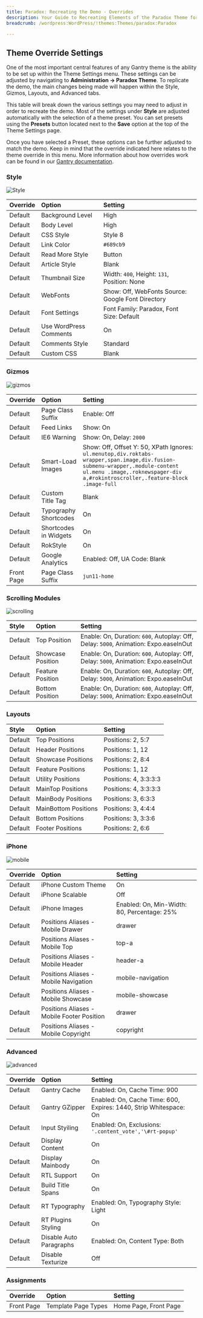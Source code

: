 ```yaml
---
title: Paradox: Recreating the Demo - Overrides
description: Your Guide to Recreating Elements of the Paradox Theme for WordPress
breadcrumb: /wordpress:WordPress/!themes:Themes/paradox:Paradox

---
```


Theme Override Settings
-----

One of the most important central features of any Gantry theme is the ability to be set up within the Theme Settings menu. These settings can be adjusted by navigating to **Administration -> Paradox Theme**. To replicate the demo, the main changes being made will happen within the Style, Gizmos, Layouts, and Advanced tabs.

This table will break down the various settings you may need to adjust in order to recreate the demo. Most of the settings under **Style** are adjusted automatically with the selection of a theme preset. You can set presets using the **Presets** button located next to the **Save** option at the top of the Theme Settings page.

Once you have selected a Preset, these options can be further adjusted to match the demo. Keep in mind that the override indicated here relates to the theme override in this menu. More information about how overrides work can be found in our [Gantry documentation][override].

### Style

![Style][style]

| Override   | Option                 | Setting                                                                   |
| :--------- | :--------------------- | :------------------------------------------------------------------------ |
| Default    | Background Level       | High                                                                      |
| Default    | Body Level             | High                                                                      |
| Default    | CSS Style              | Style 8                                                                   |
| Default    | Link Color             | `#689cb9`                                                                 |
| Default    | Read More Style        | Button                                                                    |
| Default    | Article Style          | Blank                                                                     |
| Default    | Thumbnail Size         | Width: `400`, Height: `131`, Position: None                               |
| Default    | WebFonts               | Show: Off, WebFonts Source: Google Font Directory                         |
| Default    | Font Settings          | Font Family: Paradox, Font Size: Default                                  |
| Default    | Use WordPress Comments | On                                                                        |
| Default    | Comments Style         | Standard                                                                  |
| Default    | Custom CSS             | Blank                                                                     |

### Gizmos

![gizmos][gizmos]

| Override   | Option                | Setting                                                                                                                                                                                                        |
| :--------- | :-------------------- | :--------------------------------------------                                                                                                                                                                  |
| Default    | Page Class Suffix     | Enable: Off                                                                                                                                                                                                    |
| Default    | Feed Links            | Show: On                                                                                                                                                                                                       |
| Default    | IE6 Warning           | Show: On, Delay: `2000`                                                                                                                                                                                        |
| Default    | Smart-Load Images     | Show: Off, Offset Y: 50, XPath Ignores: `ul.menutop,div.roktabs-wrapper,span.image,div.fusion-submenu-wrapper,.module-content ul.menu .image,.roknewspager-div a,#rokintroscroller,.feature-block .image-full` |
| Default    | Custom Title Tag      | Blank                                                                                                                                                                                                          |
| Default    | Typography Shortcodes | On                                                                                                                                                                                                             |
| Default    | Shortcodes in Widgets | On                                                                                                                                                                                                             |
| Default    | RokStyle              | On                                                                                                                                                                                                             |
| Default    | Google Analytics      | Enabled: Off, UA Code: Blank                                                                                                                                                                                   |
| Front Page | Page Class Suffix     | `jun11-home`                                                                                                                                                                                                   |

### Scrolling Modules

![scrolling](setscrolling.png)

| Style   | Option               | Setting                                                                              |
| :------ | :------------------- | :--------------------                                                                |
| Default | Top Position         | Enable: On, Duration: `600`, Autoplay: Off, Delay: `5000`, Animation: Expo.easeInOut |
| Default | Showcase Position    | Enable: On, Duration: `600`, Autoplay: Off, Delay: `5000`, Animation: Expo.easeInOut |
| Default | Feature Position     | Enable: On, Duration: `600`, Autoplay: Off, Delay: `5000`, Animation: Expo.easeInOut |
| Default | Bottom Position      | Enable: On, Duration: `600`, Autoplay: Off, Delay: `5000`, Animation: Expo.easeInOut |

### Layouts

| Style   | Option               | Setting               |  
| :------ | :------------------- | :-------------------- |  
| Default | Top Positions        | Positions: 2, 5:7     |  
| Default | Header Positions     | Positions: 1, 12      |  
| Default | Showcase Positions   | Positions: 2, 8:4     |  
| Default | Feature Positions    | Positions: 1, 12      |  
| Default | Utility Positions    | Positions: 4, 3:3:3:3 |  
| Default | MainTop Positions    | Positions: 4, 3:3:3:3 |  
| Default | MainBody Positions   | Positions: 3, 6:3:3   |  
| Default | MainBottom Positions | Positions: 3, 4:4:4   |  
| Default | Bottom Positions     | Positions: 3, 3:3:6   |  
| Default | Footer Positions     | Positions: 2, 6:6     |  

### iPhone

![mobile][mobile]

| Override | Option                                     | Setting                                     |
| :------- | :----------------------------------------- | :------------------------------------------ |
| Default  | iPhone Custom Theme                        | On                                          |
| Default  | iPhone Scalable                            | Off                                         |
| Default  | iPhone Images                              | Enabled: On, Min-Width: 80, Percentage: 25% |
| Default  | Positions Aliases - Mobile Drawer          | drawer                                      |
| Default  | Positions Aliases - Mobile Top             | top-a                                       |
| Default  | Positions Aliases - Mobile Header          | header-a                                    |
| Default  | Positions Aliases - Mobile Navigation      | mobile-navigation                           |
| Default  | Positions Aliases - Mobile Showcase        | mobile-showcase                             |
| Default  | Positions Aliases - Mobile Footer Position | drawer                                      |
| Default  | Positions Aliases - Mobile Copyright       | copyright                                   |

### Advanced

![advanced][advanced]

| Override |          Option         |                              Setting                              |
| :------- | :---------------------- | :---------------------------------------------------------------- |
| Default  | Gantry Cache            | Enabled: On, Cache Time: 900                                      |
| Default  | Gantry GZipper          | Enabled: On, Cache Time: 600, Expires: 1440, Strip Whitespace: On |
| Default  | Input Styiling          | Enabled: On, Exclusions: `'.content_vote','\#rt-popup'`           |
| Default  | Display Content         | On                                                                |
| Default  | Display Mainbody        | On                                                                |
| Default  | RTL Support             | On                                                                |
| Default  | Build Title Spans       | On                                                                |
| Default  | RT Typography           | Enabled: On, Typography Style: Light                              |
| Default  | RT Plugins Styling      | On                                                                |
| Default  | Disable Auto Paragraphs | Enabled: On, Content Type: Both                                   |
| Default  | Disable Texturize       | Off                                                               |

### Assignments

|  Override  |        Option       |        Setting        |
| :--------- | :------------------ | :-------------------- |
| Front Page | Template Page Types | Home Page, Front Page |

[override]: http://docs.gantry.org/gantry4/configure
[style]: assets/setstyle.png
[assignments]: assets/setassignments.png
[advanced]: assets/setadvanced.png
[mobile]: assets/setmobile.png
[layouts]: assets/setlayouts.png
[gizmos]: assets/setgizmos.png
